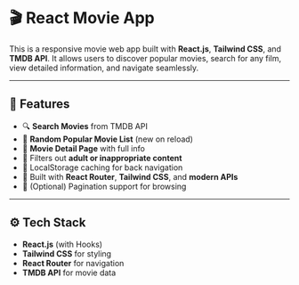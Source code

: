 # 🎬 React Movie App

This is a responsive movie web app built with **React.js**, **Tailwind CSS**, and **TMDB API**. It allows users to discover popular movies, search for any film, view detailed information, and navigate seamlessly.

---

## 📸 Features

- 🔍 **Search Movies** from TMDB API
- 🎲 **Random Popular Movie List** (new on reload)
- 📄 **Movie Detail Page** with full info
- 🚫 Filters out **adult or inappropriate content**
- 💾 LocalStorage caching for back navigation
- 🚀 Built with **React Router**, **Tailwind CSS**, and **modern APIs**
- 🔄 (Optional) Pagination support for browsing

---

## ⚙️ Tech Stack

- **React.js** (with Hooks)
- **Tailwind CSS** for styling
- **React Router** for navigation
- **TMDB API** for movie data
